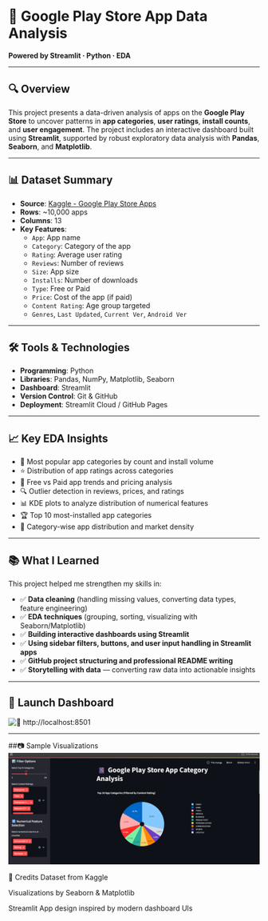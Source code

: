  # 📱 Google Play Store App Data Analysis  
**Powered by Streamlit · Python · EDA**

---

## 🔍 Overview  
This project presents a data-driven analysis of apps on the **Google Play Store** to uncover patterns in **app categories**, **user ratings**, **install counts**, and **user engagement**. The project includes an interactive dashboard built using **Streamlit**, supported by robust exploratory data analysis with **Pandas**, **Seaborn**, and **Matplotlib**.

---

## 📊 Dataset Summary  
- **Source**: [Kaggle - Google Play Store Apps](https://www.kaggle.com/datasets/lava18/google-play-store-apps)  
- **Rows**: ~10,000 apps  
- **Columns**: 13  
- **Key Features**:  
  - `App`: App name  
  - `Category`: Category of the app  
  - `Rating`: Average user rating  
  - `Reviews`: Number of reviews  
  - `Size`: App size  
  - `Installs`: Number of downloads  
  - `Type`: Free or Paid  
  - `Price`: Cost of the app (if paid)  
  - `Content Rating`: Age group targeted  
  - `Genres`, `Last Updated`, `Current Ver`, `Android Ver`

---

## 🛠️ Tools & Technologies  
- **Programming**: Python  
- **Libraries**: Pandas, NumPy, Matplotlib, Seaborn  
- **Dashboard**: Streamlit  
- **Version Control**: Git & GitHub  
- **Deployment**: Streamlit Cloud / GitHub Pages  

---

## 📈 Key EDA Insights  
- 📌 Most popular app categories by count and install volume  
- ⭐ Distribution of app ratings across categories  
- 💸 Free vs Paid app trends and pricing analysis  
- 🔍 Outlier detection in reviews, prices, and ratings  
- 📊 KDE plots to analyze distribution of numerical features  
- 🏆 Top 10 most-installed app categories  
- 📂 Category-wise app distribution and market density  

---

## 📚 What I Learned  
This project helped me strengthen my skills in:  
- ✅ **Data cleaning** (handling missing values, converting data types, feature engineering)  
- ✅ **EDA techniques** (grouping, sorting, visualizing with Seaborn/Matplotlib)  
- ✅ **Building interactive dashboards using Streamlit**  
- ✅ **Using sidebar filters, buttons, and user input handling in Streamlit apps**  
- ✅ **GitHub project structuring and professional README writing**  
- ✅ **Storytelling with data** — converting raw data into actionable insights

---

## 🚀 Launch Dashboard  
![🔗 http://localhost:8501  ](http://localhost:8501)


---
##📷 Sample Visualizations
![image_alt](https://github.com/Krishna-0286/GooglePlayStore_app_data_analysis/blob/2d93a7e423bd754a16134e66a6940395e49450ef/Screenshot%202025-07-30%20171650.png)

🤝 Credits
Dataset from Kaggle

Visualizations by Seaborn & Matplotlib

Streamlit App design inspired by modern dashboard UIs

